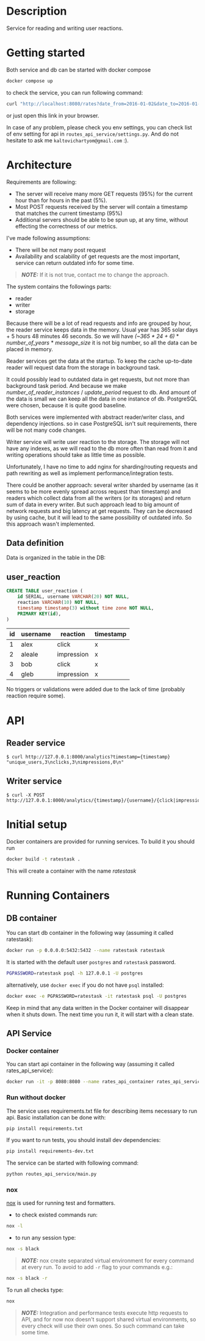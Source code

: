 # Description
Service for reading and writing user reactions.

# Getting started

Both service and db can be started with docker compose

```sh
docker compose up
```

to check the service, you can run following command:

```sh
curl "http://localhost:8080/rates?date_from=2016-01-02&date_to=2016-01-10&origin=china_main&destination=north_europe_main"
```

or just open this link in your browser.

In case of any problem, please check you env settings,
you can check list of env setting for api in `routes_api_service/settings.py`.
And do not hesitate to ask me `kaltovichartyom@gmail.com` :). 

# Architecture

Requirements are following:

- The server will receive many more GET requests (95%) for the current hour than for hours in the past (5%).
- Most POST requests received by the server will contain a timestamp that matches the current timestamp (95%)
- Additional servers should be able to be spun up, at any time, without effecting the correctness of our metrics.

I've made following assumptions:

- There will be not many post request
- Availability and scalability of get requests are the most important,
    service can return outdated info for some time.

> **_NOTE:_** If it is not true, contact me to change the approach.

The system contains the followings parts:
- reader
- writer
- storage

Because there will be a lot of read requests and info are grouped by hour,
the reader service keeps data in the memory.
Usual year has 365 solar days + 5 hours 48 minutes 46 seconds.
So we will have *(~365 * 24 + 6)* * *number_of_years* * *message_size* 
it is not big number, so all the data can be placed in memory.

Reader services get the data at the startup. To keep the cache up-to-date reader
will request data from the storage in background task.

It could possibly lead to outdated data in get requests, but not more than
background task period. And because we make 
*number_of_reader_instances* / *update_period* request to db. And amount of the data
is small we can keep all the data in one instance of db. 
PostgreSQL were chosen, because it is quite good baseline.

Both services were implemented with abstract reader/writer class,
and dependency injections.
so in case PostgreSQL isn't suit requirements, there will be not many code
changes.

Writer service will write user reaction to the storage. 
The storage will not have any indexes, as we will read to the db more often
than read from it and writing operations should take as little time as possible.

Unfortunately, I have no time to add nginx for 
sharding/routing requests and path rewriting
as well as implement performance/integration tests.

There could be another approach: several writer sharded by username
(as it seems to be more evenly spread across request than timestamp)
and readers which collect data from all the writers (or its storages) 
and return sum of data in every writer. But such approach lead to big 
amount of network requests and big latency at get requests.
They can be decreased by using cache, but it will lead to the same
possibility of outdated info. So this approach wasn't implemented.

## Data definition

Data is organized in the table in the DB:

## user_reaction

```sql
CREATE TABLE user_reaction (
    id SERIAL, username VARCHAR(20) NOT NULL, 
    reaction VARCHAR(10) NOT NULL, 
    timestamp timestamp(3) without time zone NOT NULL, 
    PRIMARY KEY(id),
)
```

| id  | username | reaction    | timestamp |
|-----|----------|-------------|-----------|
| 1   | alex     | click       | x         |
| 2   | aleale   | impression  | x         |
| 3   | bob      | click       | x         |
| 4   | gleb     | impression  | x         |

No triggers or validations were added due to the lack of time 
(probably reaction require some).

# API

## Reader service

```shell
$ curl http://127.0.0.1:8000/analytics?timestamp={timestamp}
"unique_users,3\nclicks,3\nimpressions,0\n"
```

## Writer service

```shell
$ curl -X POST http://127.0.0.1:8000/analytics/{timestamp}/{username}/{click|impression}
```

# Initial setup

Docker containers are provided for running services. To build it you should run

```sh
docker build -t ratestask .
```

This will create a container with the name *ratestask*

# Running Containers

## DB container

You can start db container in the following way (assuming it called ratestask):

```sh
docker run -p 0.0.0.0:5432:5432 --name ratestask ratestask
```

It is started with the default user `postgres` and `ratestask` password.

```sh
PGPASSWORD=ratestask psql -h 127.0.0.1 -U postgres
```

alternatively, use `docker exec` if you do not have `psql` installed:

```sh
docker exec -e PGPASSWORD=ratestask -it ratestask psql -U postgres
```

Keep in mind that any data written in the Docker container will
disappear when it shuts down. The next time you run it, it will start
with a clean state.

## API Service

### Docker container

You can start api container in the following way (assuming it called rates_api_service):

```sh
docker run -it -p 8080:8080 --name rates_api_container rates_api_service
```

### Run without docker

The service uses requirements.txt file for describing items necessary to run api.
Basic installation can be done with:

```sh
pip install requirements.txt
```

If you want to run tests, you should install dev dependencies:

```sh
pip install requirements-dev.txt
```

The service can be started with following command:

```sh
python routes_api_service/main.py
```

### nox

[nox](https://nox.thea.codes/en/stable/) is used for running test and formatters.

- to check existed commands run:

```sh
nox -l
```

- to run any session type:

```sh
nox -s black
```

> **_NOTE:_**  nox create separated virtual environment for every command
> at every run. To avoid to add `-r` flag to your commands e.g.:

```sh
nox -s black -r
```

To run all checks type:

```sh
nox
```

> **_NOTE:_** Integration and performance tests execute
> http requests to API, and
> for now nox doesn't support shared virtual environments,
> so every check will use their own ones.
> So such command can take some time.